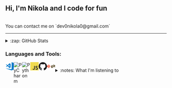 ## Hi, I'm Nikola and I code for fun
<br>
You can contact me on `dev0nikola0@gmail.com`

---

<details>
  <summary>:zap: GitHub Stats</summary>

  <img align="left" alt="Nikola's stats" src="https://github-readme-stats.codestackr.vercel.app/api?username=0Nikola0&show_icons=true&hide=contribs&hide_border=true&theme=cobalt&count_private=true" />

</details>

### Languages and Tools:

[<img align="left" alt="Visual Studio Code" width="26px" src="https://raw.githubusercontent.com/github/explore/80688e429a7d4ef2fca1e82350fe8e3517d3494d/topics/visual-studio-code/visual-studio-code.png" />][vscode]

[<img align="left" alt="PyCharm" width="26px" src="https://upload.wikimedia.org/wikipedia/commons/thumb/a/a1/PyCharm_Logo.svg/64px-PyCharm_Logo.svg.png" />][pycharm]

[<img align="left" alt="Python" width="26px" src="https://upload.wikimedia.org/wikipedia/commons/thumb/c/c3/Python-logo-notext.svg/55px-Python-logo-notext.svg.png">][python]

<!--[<img align="left" alt="HTML5" width="26px" src="https://raw.githubusercontent.com/github/explore/80688e429a7d4ef2fca1e82350fe8e3517d3494d/topics/html/html.png" />][html5]

[<img align="left" alt="CSS3" width="26px" src="https://raw.githubusercontent.com/github/explore/80688e429a7d4ef2fca1e82350fe8e3517d3494d/topics/css/css.png" />][css3]-->

[<img align="left" alt="JavaScript" width="26px" src="https://raw.githubusercontent.com/github/explore/80688e429a7d4ef2fca1e82350fe8e3517d3494d/topics/javascript/javascript.png" />][javascript]

[<img align="left" alt="GitHub" width="26px" src="https://raw.githubusercontent.com/github/explore/78df643247d429f6cc873026c0622819ad797942/topics/github/github.png" />][github]

[<img align="left" alt="Git" width="26px" src="https://raw.githubusercontent.com/github/explore/80688e429a7d4ef2fca1e82350fe8e3517d3494d/topics/git/git.png" />][git]

<br/>

<details>
    <summary>:notes: What I'm listening to</summary>
    [<img src="https://now-playing-codestackr.vercel.app/api/spotify-playing" alt="Nikola's Spotify" width="350" />](https://open.spotify.com/user/9lcai3q8jfjl8oasj7xg7khteb)
</details>

[vscode]: https://code.visualstudio.com
[pycharm]: https://www.jetbrains.com/pycharm
[python]: https://www.python.org
[html5]: https://html.com/html5/
[css3]: http://www.css3.info/
[javascript]: https://www.javascript.com
[git]: https://git-scm.com
[github]: https://github.com/0Nikola0/